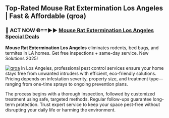 ## Top-Rated Mouse Rat Extermination Los Angeles | Fast & Affordable (qroa)

<h3>🐜 ACT NOW 🌐==►► <a href="https://tinyurl.com/yc7vsfwc" rel="nofollow">Mouse Rat Extermination Los Angeles Special Deals</a></h3>

**Mouse Rat Extermination Los Angeles** eliminates rodents, bed bugs, and termites in LA homes. Get free inspections + same-day service. New Solutions 2025!

[![qroa](https://i.imgur.com/1VzRXn8.jpeg)](https://tinyurl.com/yc7vsfwc)
In Los Angeles, professional pest control services ensure your home stays free from unwanted intruders with efficient, eco-friendly solutions. Pricing depends on infestation severity, property size, and treatment type—ranging from one-time sprays to ongoing prevention plans.  

The process begins with a thorough inspection, followed by customized treatment using safe, targeted methods. Regular follow-ups guarantee long-term protection. Trust expert service to keep your space pest-free without disrupting your daily life or harming the environment.